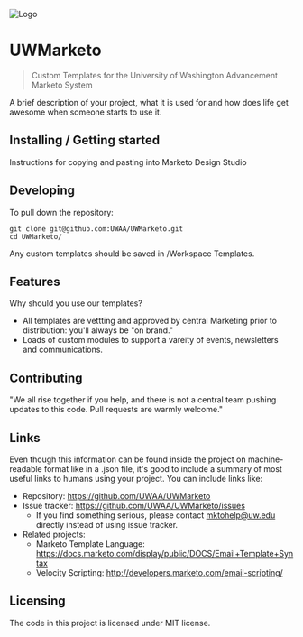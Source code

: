 ![Logo](https://user-images.githubusercontent.com/5032954/37063932-fdbe8a86-214f-11e8-8d31-182da2e24dc5.png)

# UWMarketo
> Custom Templates for the University of Washington Advancement Marketo System

A brief description of your project, what it is used for and how does life get
awesome when someone starts to use it.

## Installing / Getting started

Instructions for copying and pasting into Marketo Design Studio

## Developing

To pull down the repository:

```shell
git clone git@github.com:UWAA/UWMarketo.git
cd UWMarketo/
```

Any custom templates should be saved in /Workspace Templates. 

## Features

Why should you use our templates?
* All templates are vettting and approved by central Marketing prior to distribution:  you'll always be "on brand."
* Loads of custom modules to support a vareity of events, newsletters and communications.


## Contributing

"We all rise together if you help, and there is not a central team pushing updates to this code. Pull requests are warmly welcome."


## Links

Even though this information can be found inside the project on machine-readable
format like in a .json file, it's good to include a summary of most useful
links to humans using your project. You can include links like:

- Repository: https://github.com/UWAA/UWMarketo
- Issue tracker: https://github.com/UWAA/UWMarketo/issues
  - If you find something serious, please contact
    mktohelp@uw.edu directly instead of using issue tracker. 
- Related projects:
  - Marketo Template Language: https://docs.marketo.com/display/public/DOCS/Email+Template+Syntax
  - Velocity Scripting: http://developers.marketo.com/email-scripting/


## Licensing

The code in this project is licensed under MIT license.